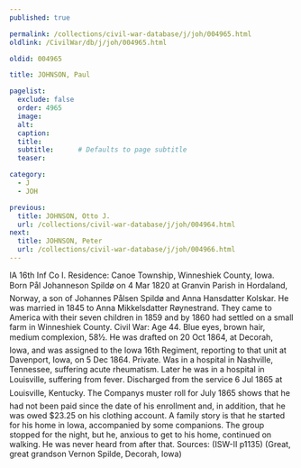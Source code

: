 ```yaml
---
published: true

permalink: /collections/civil-war-database/j/joh/004965.html
oldlink: /CivilWar/db/j/joh/004965.html

oldid: 004965

title: JOHNSON, Paul

pagelist:
  exclude: false
  order: 4965
  image: 
  alt:
  caption:
  title:
  subtitle:      # Defaults to page subtitle
  teaser:

category: 
  - J 
  - JOH

previous:
  title: JOHNSON, Otto J.
  url: /collections/civil-war-database/j/joh/004964.html  
next:
  title: JOHNSON, Peter
  url: /collections/civil-war-database/j/joh/004966.html   
---
```

IA 16th Inf Co I. Residence: Canoe Township, Winneshiek County, Iowa. Born &#147;P&aring;l Johanneson Spild&oslash;&#148; on 4 Mar 1820 at Granvin Parish in Hordaland, Norway, a son of Johannes P&aring;lsen Spild&oslash; and Anna Hansdatter Kolskar. He was married in 1845 to Anna Mikkelsdatter R&oslash;ynestrand. They came to America with their seven children in 1859 and by 1860 had settled on a small farm in Winneshiek County. Civil War: Age 44. Blue eyes, brown hair, medium complexion, 5&#146;8&frac12;&#148;. He was drafted on 20 Oct 1864, at Decorah, Iowa, and was assigned to the Iowa 16th Regiment, reporting to that unit at Davenport, Iowa, on 5 Dec 1864. Private. Was in a hospital in Nashville, Tennessee, suffering acute rheumatism. Later he was in a hospital in Louisville, suffering from &#147;fever&#148;. Discharged from the service 6 Jul 1865 at Louisville, Kentucky. The Company&#146;s muster roll for July 1865 shows that he had not been paid since the date of his enrollment and, in addition, that he was owed $23.25 on his clothing account. A family story is that he started for his home in Iowa, accompanied by some companions. The group stopped for the night, but he, anxious to get to his home, continued on walking. He was never heard from after that. Sources: (ISW-II p1135) (Great, great grandson Vernon Spilde, Decorah, Iowa)